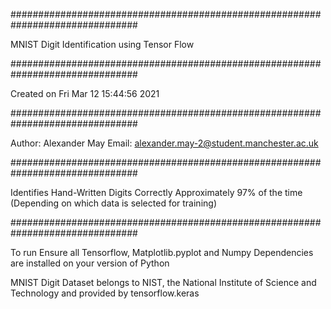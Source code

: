 ###############################################################################

MNIST Digit Identification using Tensor Flow

###############################################################################

Created on Fri Mar 12 15:44:56 2021

###############################################################################

Author: Alexander May
Email: alexander.may-2@student.manchester.ac.uk

###############################################################################

Identifies Hand-Written Digits Correctly Approximately 97% of the time
        (Depending on which data is selected for training)

###############################################################################

To run Ensure all Tensorflow, Matplotlib.pyplot and Numpy Dependencies are
        installed on your version of Python
       
MNIST Digit Dataset belongs to NIST, the National Institute of Science and
        Technology and provided by tensorflow.keras
